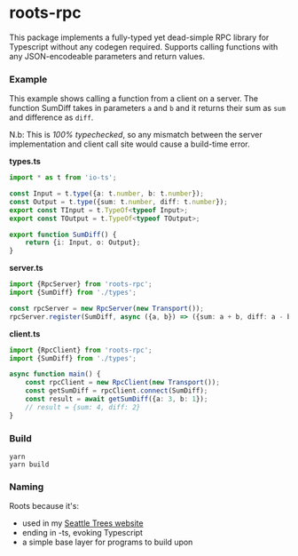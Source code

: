 # roots-rpc

This package implements a fully-typed yet dead-simple RPC library for
Typescript without any codegen required. Supports calling functions with any
JSON-encodeable parameters and return values.

### Example
This example shows calling a function from a client on a server. The function
SumDiff takes in parameters `a` and `b` and it returns their sum as `sum` and
difference as `diff`.

N.b: This is *100% typechecked*, so any mismatch between the
server implementation and client call site would cause a build-time error.

**types.ts**
```typescript
import * as t from 'io-ts';

const Input = t.type({a: t.number, b: t.number});
const Output = t.type({sum: t.number, diff: t.number});
export const TInput = t.TypeOf<typeof Input>;
export const TOutput = t.TypeOf<typeof TOutput>;

export function SumDiff() {
    return {i: Input, o: Output};
}
```

**server.ts**
```typescript
import {RpcServer} from 'roots-rpc';
import {SumDiff} from './types';

const rpcServer = new RpcServer(new Transport());
rpcServer.register(SumDiff, async ({a, b}) => ({sum: a + b, diff: a - b}));
```

**client.ts**
```typescript
import {RpcClient} from 'roots-rpc';
import {SumDiff} from './types';

async function main() {
    const rpcClient = new RpcClient(new Transport());
    const getSumDiff = rpcClient.connect(SumDiff);
    const result = await getSumDiff({a: 3, b: 1});
    // result = {sum: 4, diff: 2}
}
```

### Build
```
yarn
yarn build
```

### Naming
Roots because it's:

- used in my [Seattle Trees website](https://seattletrees.pelmers.com)
- ending in -ts, evoking Typescript
- a simple base layer for programs to build upon

